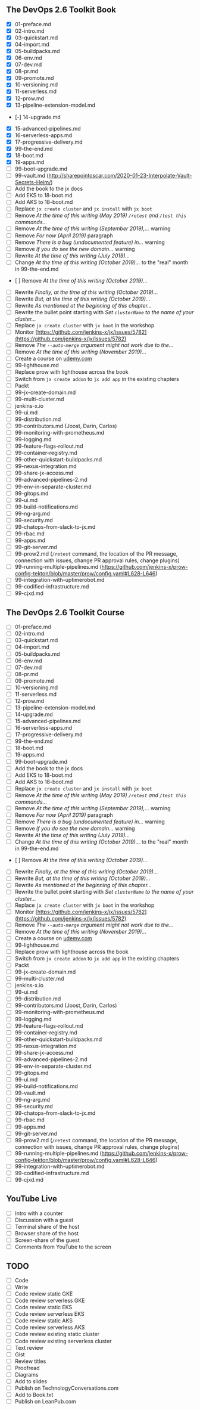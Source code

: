 ## The DevOps 2.6 Toolkit Book

- [X] 01-preface.md
- [X] 02-intro.md
- [X] 03-quickstart.md
- [X] 04-import.md
- [X] 05-buildpacks.md
- [X] 06-env.md
- [X] 07-dev.md
- [X] 08-pr.md
- [X] 09-promote.md
- [X] 10-versioning.md
- [X] 11-serverless.md
- [X] 12-prow.md
- [X] 13-pipeline-extension-model.md
- [-] 14-upgrade.md
- [X] 15-advanced-pipelines.md
- [X] 16-serverless-apps.md
- [X] 17-progressive-delivery.md
- [X] 99-the-end.md
- [X] 18-boot.md
- [X] 19-apps.md
- [ ] 99-boot-upgrade.md
- [ ] 99-vault.md (http://sharepointoscar.com/2020-01-23-Interpolate-Vault-Secrets-Helm/)
- [ ] Add the book to the jx docs
- [ ] Add EKS to 18-boot.md
- [ ] Add AKS to 18-boot.md
- [ ] Replace `jx create cluster` and `jx install` with `jx boot`
- [ ] Remove *At the time of this writing (May 2019) `/retest` and `/test this` commands...*
- [ ] Remove *At the time of this writing (September 2019),...* warning
- [ ] Remove *For now (April 2019)* paragraph
- [ ] Remove *There is a bug (undocumented feature) in...* warning
- [ ] Remove *If you do see the new domain...* warning
- [ ] Rewrite *At the time of this writing (July 2019)...*
- [ ] Change *At the time of this writing (October 2019)...* to the "real" month in 99-the-end.md
- [ ] Remove *At the time of this writing (October 2019)...*
- [ ] Rewrite *Finally, at the time of this writing (October 2019)...*
- [ ] Rewrite *But, at the time of this writing (October 2019)...*
- [ ] Rewrite *As mentioned at the beginning of this chapter...*
- [ ] Rewrite the bullet point starting with *Set `clusterName` to the name of your cluster...*
- [ ] Replace `jx create cluster` with `jx boot` in the workshop
- [ ] Monitor [https://github.com/jenkins-x/jx/issues/5782](https://github.com/jenkins-x/jx/issues/5782)
- [ ] Remove *The `--auto-merge` argument might not work due to the...*
- [ ] Remove *At the time of this writing (November 2019)...*
- [ ] Create a course on [udemy.com](https://www.udemy.com/)
- [ ] 99-lighthouse.md
- [ ] Replace prow with lighthouse across the book
- [ ] Switch from `jx create addon` to `jx add app` in the existing chapters
- [ ] Packt
- [ ] 99-jx-create-domain.md
- [ ] 99-multi-cluster.md
- [ ] jenkins-x.io
- [ ] 99-ui.md
- [ ] 99-distribution.md
- [ ] 99-contributors.md (Joost, Darin, Carlos)
- [ ] 99-monitoring-with-prometheus.md
- [ ] 99-logging.md
- [ ] 99-feature-flags-rollout.md
- [ ] 99-container-registry.md
- [ ] 99-other-quickstart-buildpacks.md
- [ ] 99-nexus-integration.md
- [ ] 99-share-jx-access.md
- [ ] 99-advanced-pipelines-2.md
- [ ] 99-env-in-separate-cluster.md
- [ ] 99-gitops.md
- [ ] 99-ui.md
- [ ] 99-build-notifications.md
- [ ] 99-ng-arg.md
- [ ] 99-security.md
- [ ] 99-chatops-from-slack-to-jx.md
- [ ] 99-rbac.md
- [ ] 99-apps.md
- [ ] 99-git-server.md
- [ ] 99-prow2.md (`/retest` command, the location of the PR message, connection with issues, change PR approval rules, change plugins)
- [ ] 99-running-multiple-pipelines.md (https://github.com/jenkins-x/prow-config-tekton/blob/master/prow/config.yaml#L628-L646)
- [ ] 99-integration-with-uptimerobot.md
- [ ] 99-codified-infrastructure.md
- [ ] 99-cjxd.md

## The DevOps 2.6 Toolkit Course

- [ ] 01-preface.md
- [ ] 02-intro.md
- [ ] 03-quickstart.md
- [ ] 04-import.md
- [ ] 05-buildpacks.md
- [ ] 06-env.md
- [ ] 07-dev.md
- [ ] 08-pr.md
- [ ] 09-promote.md
- [ ] 10-versioning.md
- [ ] 11-serverless.md
- [ ] 12-prow.md
- [ ] 13-pipeline-extension-model.md
- [ ] 14-upgrade.md
- [ ] 15-advanced-pipelines.md
- [ ] 16-serverless-apps.md
- [ ] 17-progressive-delivery.md
- [ ] 99-the-end.md
- [ ] 18-boot.md
- [ ] 19-apps.md
- [ ] 99-boot-upgrade.md
- [ ] Add the book to the jx docs
- [ ] Add EKS to 18-boot.md
- [ ] Add AKS to 18-boot.md
- [ ] Replace `jx create cluster` and `jx install` with `jx boot`
- [ ] Remove *At the time of this writing (May 2019) `/retest` and `/test this` commands...*
- [ ] Remove *At the time of this writing (September 2019),...* warning
- [ ] Remove *For now (April 2019)* paragraph
- [ ] Remove *There is a bug (undocumented feature) in...* warning
- [ ] Remove *If you do see the new domain...* warning
- [ ] Rewrite *At the time of this writing (July 2019)...*
- [ ] Change *At the time of this writing (October 2019)...* to the "real" month in 99-the-end.md
- [ ] Remove *At the time of this writing (October 2019)...*
- [ ] Rewrite *Finally, at the time of this writing (October 2019)...*
- [ ] Rewrite *But, at the time of this writing (October 2019)...*
- [ ] Rewrite *As mentioned at the beginning of this chapter...*
- [ ] Rewrite the bullet point starting with *Set `clusterName` to the name of your cluster...*
- [ ] Replace `jx create cluster` with `jx boot` in the workshop
- [ ] Monitor [https://github.com/jenkins-x/jx/issues/5782](https://github.com/jenkins-x/jx/issues/5782)
- [ ] Remove *The `--auto-merge` argument might not work due to the...*
- [ ] Remove *At the time of this writing (November 2019)...*
- [ ] Create a course on [udemy.com](https://www.udemy.com/)
- [ ] 99-lighthouse.md
- [ ] Replace prow with lighthouse across the book
- [ ] Switch from `jx create addon` to `jx add app` in the existing chapters
- [ ] Packt
- [ ] 99-jx-create-domain.md
- [ ] 99-multi-cluster.md
- [ ] jenkins-x.io
- [ ] 99-ui.md
- [ ] 99-distribution.md
- [ ] 99-contributors.md (Joost, Darin, Carlos)
- [ ] 99-monitoring-with-prometheus.md
- [ ] 99-logging.md
- [ ] 99-feature-flags-rollout.md
- [ ] 99-container-registry.md
- [ ] 99-other-quickstart-buildpacks.md
- [ ] 99-nexus-integration.md
- [ ] 99-share-jx-access.md
- [ ] 99-advanced-pipelines-2.md
- [ ] 99-env-in-separate-cluster.md
- [ ] 99-gitops.md
- [ ] 99-ui.md
- [ ] 99-build-notifications.md
- [ ] 99-vault.md
- [ ] 99-ng-arg.md
- [ ] 99-security.md
- [ ] 99-chatops-from-slack-to-jx.md
- [ ] 99-rbac.md
- [ ] 99-apps.md
- [ ] 99-git-server.md
- [ ] 99-prow2.md (`/retest` command, the location of the PR message, connection with issues, change PR approval rules, change plugins)
- [ ] 99-running-multiple-pipelines.md (https://github.com/jenkins-x/prow-config-tekton/blob/master/prow/config.yaml#L628-L646)
- [ ] 99-integration-with-uptimerobot.md
- [ ] 99-codified-infrastructure.md
- [ ] 99-cjxd.md

## YouTube Live

- [ ] Intro with a counter
- [ ] Discussion with a guest
- [ ] Terminal share of the host
- [ ] Browser share of the host
- [ ] Screen-share of the guest
- [ ] Comments from YouTube to the screen

## TODO

- [ ] Code
- [ ] Write
- [ ] Code review static GKE
- [ ] Code review serverless GKE
- [ ] Code review static EKS
- [ ] Code review serverless EKS
- [ ] Code review static AKS
- [ ] Code review serverless AKS
- [ ] Code review existing static cluster
- [ ] Code review existing serverless cluster
- [ ] Text review
- [ ] Gist
- [ ] Review titles
- [ ] Proofread
- [ ] Diagrams
- [ ] Add to slides
- [ ] Publish on TechnologyConversations.com
- [ ] Add to Book.txt
- [ ] Publish on LeanPub.com 

